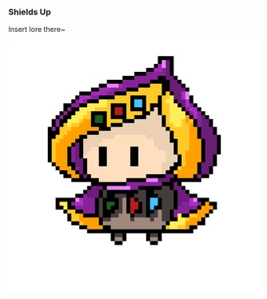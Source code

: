### Shields Up
Insert lore there~

![myimage-alt-tag](https://raw.githubusercontent.com/TropicMango/ShieldsUp/master/Assets/Characters/Elementalist/Sprites/pixil-frame-0.png)

